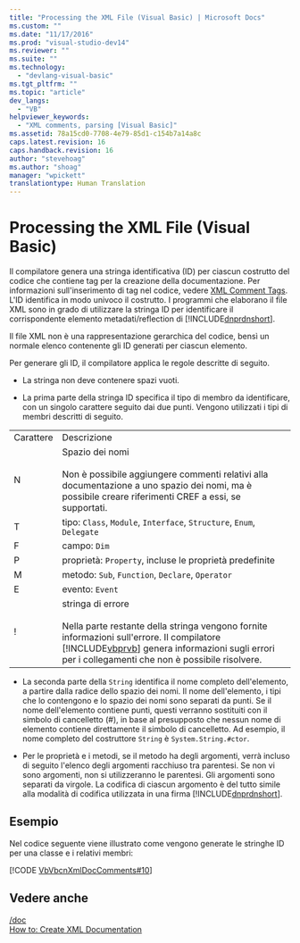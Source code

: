 ```yaml
---
title: "Processing the XML File (Visual Basic) | Microsoft Docs"
ms.custom: ""
ms.date: "11/17/2016"
ms.prod: "visual-studio-dev14"
ms.reviewer: ""
ms.suite: ""
ms.technology: 
  - "devlang-visual-basic"
ms.tgt_pltfrm: ""
ms.topic: "article"
dev_langs: 
  - "VB"
helpviewer_keywords: 
  - "XML comments, parsing [Visual Basic]"
ms.assetid: 78a15cd0-7708-4e79-85d1-c154b7a14a8c
caps.latest.revision: 16
caps.handback.revision: 16
author: "stevehoag"
ms.author: "shoag"
manager: "wpickett"
translationtype: Human Translation
---
```

# Processing the XML File (Visual Basic)
Il compilatore genera una stringa identificativa \(ID\) per ciascun costrutto del codice che contiene tag per la creazione della documentazione.  Per informazioni sull'inserimento di tag nel codice, vedere [XML Comment Tags](../../../visual-basic/language-reference/xmldoc/recommended-xml-tags-for-documentation-comments.md). L'ID identifica in modo univoco il costrutto.  I programmi che elaborano il file XML sono in grado di utilizzare la stringa ID per identificare il corrispondente elemento metadati\/reflection di [!INCLUDE[dnprdnshort](../../../csharp/getting-started/includes/dnprdnshort_md.md)].  
  
 Il file XML non è una rappresentazione gerarchica del codice, bensì un normale elenco contenente gli ID generati per ciascun elemento.  
  
 Per generare gli ID, il compilatore applica le regole descritte di seguito.  
  
-   La stringa non deve contenere spazi vuoti.  
  
-   La prima parte della stringa ID specifica il tipo di membro da identificare, con un singolo carattere seguito dai due punti.  Vengono utilizzati i tipi di membri descritti di seguito.  
  
|||  
|-|-|  
|Carattere|Descrizione|  
|N|Spazio dei nomi<br /><br /> Non è possibile aggiungere commenti relativi alla documentazione a uno spazio dei nomi, ma è possibile creare riferimenti CREF a essi, se supportati.|  
|T|tipo: `Class`, `Module`, `Interface`, `Structure`, `Enum`, `Delegate`|  
|F|campo: `Dim`|  
|P|proprietà: `Property`, incluse le proprietà predefinite|  
|M|metodo: `Sub`, `Function`, `Declare`, `Operator`|  
|E|evento: `Event`|  
|\!|stringa di errore<br /><br /> Nella parte restante della stringa vengono fornite informazioni sull'errore.  Il compilatore [!INCLUDE[vbprvb](../../../csharp/programming-guide/concepts/linq/includes/vbprvb_md.md)] genera informazioni sugli errori per i collegamenti che non è possibile risolvere.|  
  
-   La seconda parte della `String` identifica il nome completo dell'elemento, a partire dalla radice dello spazio dei nomi.  Il nome dell'elemento, i tipi che lo contengono e lo spazio dei nomi sono separati da punti.  Se il nome dell'elemento contiene punti, questi verranno sostituiti con il simbolo di cancelletto \(\#\),  in base al presupposto che nessun nome di elemento contiene direttamente il simbolo di cancelletto.  Ad esempio, il nome completo del costruttore `String` è `System.String.#ctor`.  
  
-   Per le proprietà e i metodi, se il metodo ha degli argomenti, verrà incluso di seguito l'elenco degli argomenti racchiuso tra parentesi.  Se non vi sono argomenti, non si utilizzeranno le parentesi.  Gli argomenti sono separati da virgole.  La codifica di ciascun argomento è del tutto simile alla modalità di codifica utilizzata in una firma [!INCLUDE[dnprdnshort](../../../csharp/getting-started/includes/dnprdnshort_md.md)].  
  
## Esempio  
 Nel codice seguente viene illustrato come vengono generate le stringhe ID per una classe e i relativi membri:  
  
 [!CODE [VbVbcnXmlDocComments#10](../CodeSnippet/VS_Snippets_VBCSharp/VbVbcnXmlDocComments#10)]  
  
## Vedere anche  
 [\/doc](../../../visual-basic/reference/command-line-compiler/doc.md)   
 [How to: Create XML Documentation](../../../visual-basic/programming-guide/program-structure/how-to-create-xml-documentation.md)